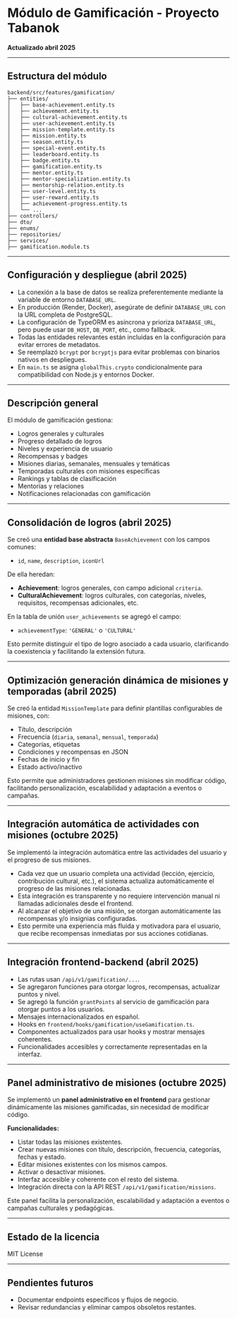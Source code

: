 # Módulo de Gamificación - Proyecto Tabanok

**Actualizado abril 2025**

---

## Estructura del módulo

```
backend/src/features/gamification/
├── entities/
│   ├── base-achievement.entity.ts
│   ├── achievement.entity.ts
│   ├── cultural-achievement.entity.ts
│   ├── user-achievement.entity.ts
│   ├── mission-template.entity.ts
│   ├── mission.entity.ts
│   ├── season.entity.ts
│   ├── special-event.entity.ts
│   ├── leaderboard.entity.ts
│   ├── badge.entity.ts
│   ├── gamification.entity.ts
│   ├── mentor.entity.ts
│   ├── mentor-specialization.entity.ts
│   ├── mentorship-relation.entity.ts
│   ├── user-level.entity.ts
│   ├── user-reward.entity.ts
│   ├── achievement-progress.entity.ts
│   └── ...
├── controllers/
├── dto/
├── enums/
├── repositories/
├── services/
├── gamification.module.ts
```

---

## Configuración y despliegue (abril 2025)

- La conexión a la base de datos se realiza preferentemente mediante la variable de entorno `DATABASE_URL`.
- En producción (Render, Docker), asegúrate de definir `DATABASE_URL` con la URL completa de PostgreSQL.
- La configuración de TypeORM es asíncrona y prioriza `DATABASE_URL`, pero puede usar `DB_HOST`, `DB_PORT`, etc., como fallback.
- Todas las entidades relevantes están incluidas en la configuración para evitar errores de metadatos.
- Se reemplazó `bcrypt` por `bcryptjs` para evitar problemas con binarios nativos en despliegues.
- En `main.ts` se asigna `globalThis.crypto` condicionalmente para compatibilidad con Node.js y entornos Docker.

---

## Descripción general

El módulo de gamificación gestiona:

- Logros generales y culturales
- Progreso detallado de logros
- Niveles y experiencia de usuario
- Recompensas y badges
- Misiones diarias, semanales, mensuales y temáticas
- Temporadas culturales con misiones específicas
- Rankings y tablas de clasificación
- Mentorías y relaciones
- Notificaciones relacionadas con gamificación

---

## Consolidación de logros (abril 2025)

Se creó una **entidad base abstracta** `BaseAchievement` con los campos comunes:

- `id`, `name`, `description`, `iconUrl`

De ella heredan:

- **Achievement**: logros generales, con campo adicional `criteria`.
- **CulturalAchievement**: logros culturales, con categorías, niveles, requisitos, recompensas adicionales, etc.

En la tabla de unión `user_achievements` se agregó el campo:

- `achievementType`: `'GENERAL'` o `'CULTURAL'`

Esto permite distinguir el tipo de logro asociado a cada usuario, clarificando la coexistencia y facilitando la extensión futura.

---

## Optimización generación dinámica de misiones y temporadas (abril 2025)

Se creó la entidad `MissionTemplate` para definir plantillas configurables de misiones, con:

- Título, descripción
- Frecuencia (`diaria`, `semanal`, `mensual`, `temporada`)
- Categorías, etiquetas
- Condiciones y recompensas en JSON
- Fechas de inicio y fin
- Estado activo/inactivo

Esto permite que administradores gestionen misiones sin modificar código, facilitando personalización, escalabilidad y adaptación a eventos o campañas.

---

## Integración automática de actividades con misiones (octubre 2025)

Se implementó la integración automática entre las actividades del usuario y el progreso de sus misiones.

- Cada vez que un usuario completa una actividad (lección, ejercicio, contribución cultural, etc.), el sistema actualiza automáticamente el progreso de las misiones relacionadas.
- Esta integración es transparente y no requiere intervención manual ni llamadas adicionales desde el frontend.
- Al alcanzar el objetivo de una misión, se otorgan automáticamente las recompensas y/o insignias configuradas.
- Esto permite una experiencia más fluida y motivadora para el usuario, que recibe recompensas inmediatas por sus acciones cotidianas.

---

## Integración frontend-backend (abril 2025)

- Las rutas usan `/api/v1/gamification/...`.
- Se agregaron funciones para otorgar logros, recompensas, actualizar puntos y nivel.
- Se agregó la función `grantPoints` al servicio de gamificación para otorgar puntos a los usuarios.
- Mensajes internacionalizados en español.
- Hooks en `frontend/hooks/gamification/useGamification.ts`.
- Componentes actualizados para usar hooks y mostrar mensajes coherentes.
- Funcionalidades accesibles y correctamente representadas en la interfaz.

---

## Panel administrativo de misiones (octubre 2025)

Se implementó un **panel administrativo en el frontend** para gestionar dinámicamente las misiones gamificadas, sin necesidad de modificar código.

**Funcionalidades:**

- Listar todas las misiones existentes.
- Crear nuevas misiones con título, descripción, frecuencia, categorías, fechas y estado.
- Editar misiones existentes con los mismos campos.
- Activar o desactivar misiones.
- Interfaz accesible y coherente con el resto del sistema.
- Integración directa con la API REST `/api/v1/gamification/missions`.

Este panel facilita la personalización, escalabilidad y adaptación a eventos o campañas culturales y pedagógicas.

---

## Estado de la licencia

MIT License

---

## Pendientes futuros

- Documentar endpoints específicos y flujos de negocio.
- Revisar redundancias y eliminar campos obsoletos restantes.
